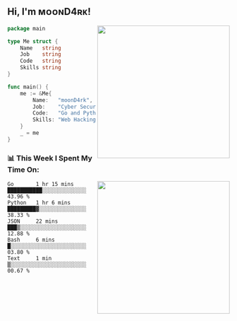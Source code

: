 <h2> Hi, I'm ᴍᴏᴏɴD4ʀᴋ!</h2>
<img align='right' src="https://github-readme-stats.vercel.app/api?username=moond4rk&show_icons=true&theme=radical" width="300">


```go
package main

type Me struct {
	Name   string
	Job    string
	Code   string
	Skills string
}

func main() {
	me := &Me{
		Name:   "moonD4rk",
		Job:    "Cyber Security Engineer",
		Code:   "Go and Python and Others",
		Skills: "Web Hacking ^o^",
	}
	_ = me
}
```



<h3>📊 This Week I Spent My Time On:</h3>
<img align='right' src="https://spotify-github-profile.vercel.app/api/view?uid=dayjackson56081&cover_image=true&theme=novatorem" width="300">

<!--START_SECTION:waka-->
```text
Go       1 hr 15 mins    ███████████░░░░░░░░░░░░░░   43.96 % 
Python   1 hr 6 mins     █████████▓░░░░░░░░░░░░░░░   38.33 % 
JSON     22 mins         ███▒░░░░░░░░░░░░░░░░░░░░░   12.88 % 
Bash     6 mins          █░░░░░░░░░░░░░░░░░░░░░░░░   03.80 % 
Text     1 min           ▒░░░░░░░░░░░░░░░░░░░░░░░░   00.67 % 
```
<!--END_SECTION:waka-->

